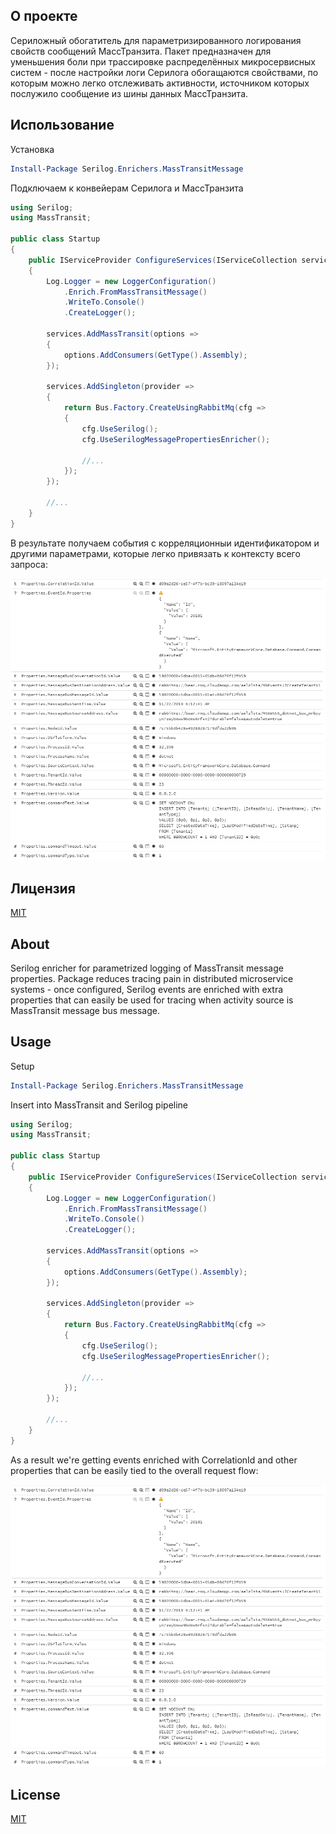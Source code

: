 ﻿## О проекте

Сериложный обогатитель для параметризированного логирования свойств сообщений МассТранзита.
Пакет предназначен для уменьшения боли при трассировке распределённых микросервисных систем - после настройки логи Серилога обогащаются свойствами, по которым можно легко отслеживать активности, источником которых послужило сообщение из шины данных МассТранзита.

## Использование

Установка
```powershell
Install-Package Serilog.Enrichers.MassTransitMessage
```

Подключаем к конвейерам Серилога и МассТранзита
```csharp
using Serilog;
using MassTransit;

public class Startup
{
	public IServiceProvider ConfigureServices(IServiceCollection services)
	{
		Log.Logger = new LoggerConfiguration()
			.Enrich.FromMassTransitMessage()
			.WriteTo.Console()
			.CreateLogger();
  
		services.AddMassTransit(options =>
		{
			options.AddConsumers(GetType().Assembly);
		});

		services.AddSingleton(provider =>
		{
			return Bus.Factory.CreateUsingRabbitMq(cfg =>
			{
				cfg.UseSerilog();
				cfg.UseSerilogMessagePropertiesEnricher();
				
				//...
			});
		});
		
		//...
	}
}
```

В результате получаем события с корреляционныи идентификатором и другими параметрами, которые легко привязать к контексту всего запроса:

![alt text](https://github.com/a-postx/Serilog.Enrichers.MassTransitMessage/blob/master/result.png)

## Лицензия
[MIT](https://github.com/a-postx/Serilog.Enrichers.MassTransitMessage/blob/master/LICENSE)

## About

Serilog enricher for parametrized logging of MassTransit message properties.
Package reduces tracing pain in distributed microservice systems - once configured, Serilog events are enriched with extra properties that can easily be used for tracing when activity source is MassTransit message bus message.

## Usage

Setup
```powershell
Install-Package Serilog.Enrichers.MassTransitMessage
```

Insert into MassTransit and Serilog pipeline
```csharp
using Serilog;
using MassTransit;

public class Startup
{
	public IServiceProvider ConfigureServices(IServiceCollection services)
	{
		Log.Logger = new LoggerConfiguration()
			.Enrich.FromMassTransitMessage()
			.WriteTo.Console()
			.CreateLogger();
  
		services.AddMassTransit(options =>
		{
			options.AddConsumers(GetType().Assembly);
		});

		services.AddSingleton(provider =>
		{
			return Bus.Factory.CreateUsingRabbitMq(cfg =>
			{
				cfg.UseSerilog();
				cfg.UseSerilogMessagePropertiesEnricher();
				
				//...
			});
		});
		
		//...
	}
}
```

As a result we're getting events enriched with CorrelationId and other properties that can be easily tied to the overall request flow:

![alt text](https://github.com/a-postx/Serilog.Enrichers.MassTransitMessage/blob/master/result.png)

## License
[MIT](https://github.com/a-postx/Serilog.Enrichers.MassTransitMessage/blob/master/LICENSE)